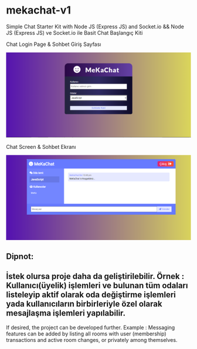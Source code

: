# mekachat-v1

Simple Chat Starter Kit with Node JS (Express JS) and Socket.io && Node JS (Express JS) ve Socket.io ile Basit Chat Başlangıç Kiti

Chat Login Page & Sohbet Giriş Sayfası

![Giriş Sayfası](chatLogin.png)

Chat Screen & Sohbet Ekranı

![Giriş Sayfası](chatHome.png)



Dipnot:
----------------------------------------------------------------------------------
İstek olursa proje daha da geliştirilebilir.
Örnek : Kullanıcı(üyelik) işlemleri ve bulunan tüm odaları listeleyip aktif olarak oda değiştirme işlemleri yada kullanıcıların birbirleriyle özel olarak mesajlaşma işlemleri yapılabilir.
----------------------------------------------------------------------------------
If desired, the project can be developed further.
Example : Messaging features can be added by listing all rooms with user (membership) transactions and active room changes, or privately among themselves.
